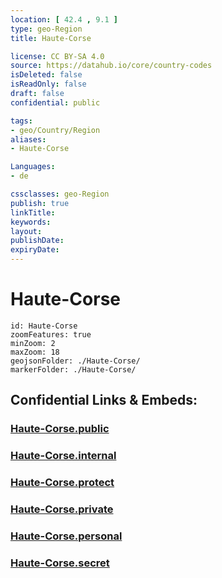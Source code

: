 ```yaml
---
location: [ 42.4 , 9.1 ] 
type: geo-Region
title: Haute-Corse

license: CC BY-SA 4.0
source: https://datahub.io/core/country-codes
isDeleted: false
isReadOnly: false
draft: false
confidential: public

tags:
- geo/Country/Region
aliases:
- Haute-Corse

Languages:
- de

cssclasses: geo-Region
publish: true
linkTitle: 
keywords: 
layout: 
publishDate: 
expiryDate: 
---
```


# Haute-Corse

```leaflet
id: Haute-Corse
zoomFeatures: true 
minZoom: 2 
maxZoom: 18
geojsonFolder: ./Haute-Corse/
markerFolder: ./Haute-Corse/
```


## Confidential Links & Embeds: 

### [Haute-Corse.public](/_public/\Earth\Continent\Europe\Europe~West\France\regions~France\Corse\departments~CorseHaute-Corse.public.md) 

### [Haute-Corse.internal](/_internal/\Earth\Continent\Europe\Europe~West\France\regions~France\Corse\departments~CorseHaute-Corse.internal.md) 

### [Haute-Corse.protect](/_protect/\Earth\Continent\Europe\Europe~West\France\regions~France\Corse\departments~CorseHaute-Corse.protect.md) 

### [Haute-Corse.private](/_private/\Earth\Continent\Europe\Europe~West\France\regions~France\Corse\departments~CorseHaute-Corse.private.md) 

### [Haute-Corse.personal](/_personal/\Earth\Continent\Europe\Europe~West\France\regions~France\Corse\departments~CorseHaute-Corse.personal.md) 

### [Haute-Corse.secret](/_secret/\Earth\Continent\Europe\Europe~West\France\regions~France\Corse\departments~CorseHaute-Corse.secret.md)

